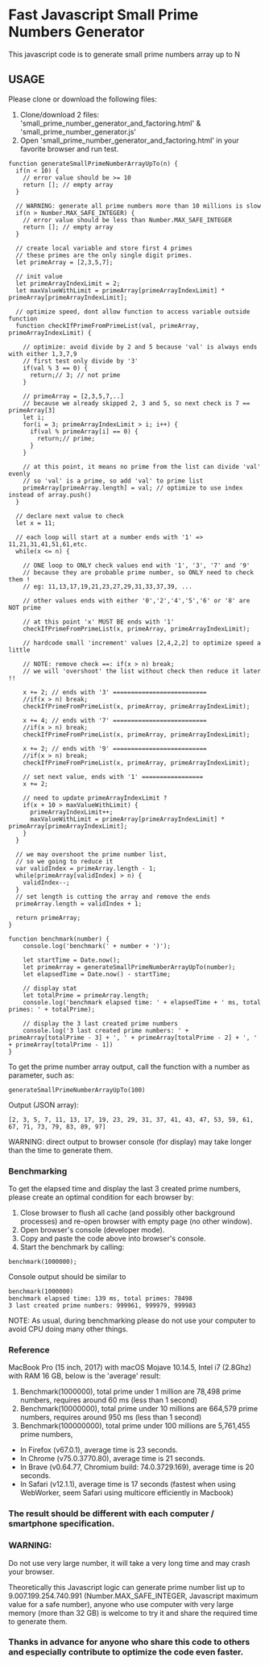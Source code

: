 # Fast Javascript Small Prime Numbers Generator

This javascript code is to generate small prime numbers array up to N

## USAGE
Please clone or download the following files:
1. Clone/download 2 files: 'small_prime_number_generator_and_factoring.html' & 'small_prime_number_generator.js'
2. Open 'small_prime_number_generator_and_factoring.html' in your favorite browser and run test.

```
function generateSmallPrimeNumberArrayUpTo(n) {
  if(n < 10) {
    // error value should be >= 10
    return []; // empty array
  }

  // WARNING: generate all prime numbers more than 10 millions is slow 
  if(n > Number.MAX_SAFE_INTEGER) {
    // error value should be less than Number.MAX_SAFE_INTEGER
    return []; // empty array
  }

  // create local variable and store first 4 primes
  // these primes are the only single digit primes.
  let primeArray = [2,3,5,7];

  // init value
  let primeArrayIndexLimit = 2;
  let maxValueWithLimit = primeArray[primeArrayIndexLimit] * primeArray[primeArrayIndexLimit];

  // optimize speed, dont allow function to access variable outside function
  function checkIfPrimeFromPrimeList(val, primeArray, primeArrayIndexLimit) {
    
    // optimize: avoid divide by 2 and 5 because 'val' is always ends with either 1,3,7,9
    // first test only divide by '3'
    if(val % 3 == 0) {
      return;// 3; // not prime
    }

    // primeArray = [2,3,5,7,..]
    // because we already skipped 2, 3 and 5, so next check is 7 == primeArray[3]
    let i;
    for(i = 3; primeArrayIndexLimit > i; i++) {
      if(val % primeArray[i] == 0) {
        return;// prime;
      }
    }

    // at this point, it means no prime from the list can divide 'val' evenly
    // so 'val' is a prime, so add 'val' to prime list
    primeArray[primeArray.length] = val; // optimize to use index instead of array.push()
  }

  // declare next value to check
  let x = 11;

  // each loop will start at a number ends with '1' => 11,21,31,41,51,61,etc.
  while(x <= n) {

    // ONE loop to ONLY check values end with '1', '3', '7' and '9'
    // because they are probable prime number, so ONLY need to check them !
    // eg: 11,13,17,19,21,23,27,29,31,33,37,39, ...

    // other values ends with either '0','2','4','5','6' or '8' are NOT prime

    // at this point 'x' MUST BE ends with '1'
    checkIfPrimeFromPrimeList(x, primeArray, primeArrayIndexLimit);

    // hardcode small 'increment' values [2,4,2,2] to optimize speed a little

    // NOTE: remove check ==: if(x > n) break;
    // we will 'overshoot' the list without check then reduce it later !!

    x += 2; // ends with '3' ==========================
    //if(x > n) break;
    checkIfPrimeFromPrimeList(x, primeArray, primeArrayIndexLimit);

    x += 4; // ends with '7' ==========================
    //if(x > n) break;
    checkIfPrimeFromPrimeList(x, primeArray, primeArrayIndexLimit);

    x += 2; // ends with '9' ==========================
    //if(x > n) break;
    checkIfPrimeFromPrimeList(x, primeArray, primeArrayIndexLimit);

    // set next value, ends with '1' =================
    x += 2;

    // need to update primeArrayIndexLimit ?
    if(x + 10 > maxValueWithLimit) {
      primeArrayIndexLimit++;
      maxValueWithLimit = primeArray[primeArrayIndexLimit] * primeArray[primeArrayIndexLimit];
    }
  }

  // we may overshoot the prime number list, 
  // so we going to reduce it
  var validIndex = primeArray.length - 1;
  while(primeArray[validIndex] > n) {
    validIndex--;
  }
  // set length is cutting the array and remove the ends
  primeArray.length = validIndex + 1;    

  return primeArray;
}

function benchmark(number) {
    console.log('benchmark(' + number + ')');

    let startTime = Date.now();
    let primeArray = generateSmallPrimeNumberArrayUpTo(number);
    let elapsedTime = Date.now() - startTime;

    // display stat
    let totalPrime = primeArray.length;
    console.log('benchmark elapsed time: ' + elapsedTime + ' ms, total primes: ' + totalPrime);

    // display the 3 last created prime numbers
    console.log('3 last created prime numbers: ' + primeArray[totalPrime - 3] + ', ' + primeArray[totalPrime - 2] + ', ' + primeArray[totalPrime - 1])
}
```
To get the prime number array output, call the function with a number as parameter, such as:
```
generateSmallPrimeNumberArrayUpTo(100)
```
Output (JSON array):
```
[2, 3, 5, 7, 11, 13, 17, 19, 23, 29, 31, 37, 41, 43, 47, 53, 59, 61, 67, 71, 73, 79, 83, 89, 97]
```
WARNING: direct output to browser console (for display) may take longer than the time to generate them.

### Benchmarking
To get the elapsed time and display the last 3 created prime numbers, please create an optimal condition for each browser by:
1. Close browser to flush all cache (and possibly other background processes) and re-open browser with empty page (no other window).
2. Open browser's console (developer mode).
3. Copy and paste the code above into browser's console.
4. Start the benchmark by calling:
```
benchmark(1000000);
```
Console output should be similar to
```
benchmark(1000000)
benchmark elapsed time: 139 ms, total primes: 78498
3 last created prime numbers: 999961, 999979, 999983
```
NOTE: As usual, during benchmarking please do not use your computer to avoid CPU doing many other things.

### Reference
MacBook Pro (15 inch, 2017) with macOS Mojave 10.14.5, Intel i7 (2.8Ghz) with RAM 16 GB, below is the 'average' result:
1. Benchmark(1000000), total prime under 1 million are 78,498 prime numbers, requires around 60 ms (less than 1 second)
2. Benchmark(10000000), total prime under 10 millions are 664,579 prime numbers, requires around 950 ms (less than 1 second)
3. Benchmark(100000000), total prime under 100 millions are 5,761,455 prime numbers,
* In Firefox (v67.0.1), average time is 23 seconds.
* In Chrome (v75.0.3770.80), average time is 21 seconds.
* In Brave (v0.64.77, Chromium build: 74.0.3729.169), average time is 20 seconds.
* In Safari (v12.1.1), average time is 17 seconds (fastest when using WebWorker, seem Safari using multicore efficiently in Macbook)

### The result should be different with each computer / smartphone specification.

### WARNING:
Do not use very large number, it will take a very long time and may crash your browser.

Theoretically this Javascript logic can generate prime number list up to 9.007.199.254.740.991 (Number.MAX_SAFE_INTEGER, Javascript maximum value for a safe number), anyone who use computer with very large memory (more than 32 GB) is welcome to try it and share the required time to generate them.


### Thanks in advance for anyone who share this code to others and especially contribute to optimize the code even faster.